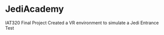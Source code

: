 <h1>JediAcademy</h1>
IAT320 Final Project
Created a VR environment to simulate a Jedi Entrance Test
